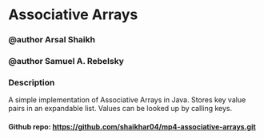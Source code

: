Associative Arrays
==================

### @author Arsal Shaikh
### @author Samuel A. Rebelsky

### Description
A simple implementation of Associative Arrays in Java. Stores key value pairs in an expandable list. Values can be looked up by calling keys.

#### Github repo: https://github.com/shaikhar04/mp4-associative-arrays.git
